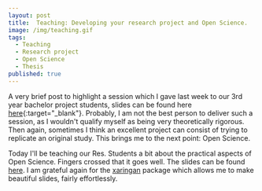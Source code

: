 ```yaml
---
layout: post
title:  Teaching: Developing your research project and Open Science.
image: /img/teaching.gif
tags:
  - Teaching
  - Research project
  - Open Science
  - Thesis
published: true
---
```


A very brief post to highlight a session which I gave last week to our 3rd year bachelor project students, slides can be found here [here](https://tvpollet.github.io/developing_a_scientific_rationale/Developing_a_scientific_rationale.html#1){:target="_blank"}. Probably, I am not the best person to deliver such a session, as I wouldn't qualify myself as being very theoretically rigorous. Then again, sometimes I think an excellent project can consist of trying to replicate an original study. This brings me to the next point: Open Science.

Today I'll be teaching our Res. Students a bit about the practical aspects of Open Science. Fingers crossed that it goes well. The slides can be found [here](https://tvpollet.github.io/open_science_talk/OSF-talk.html#1). I am grateful again for the [xaringan](https://github.com/yihui/xaringan) package which allows me to make beautiful slides, fairly effortlessly.